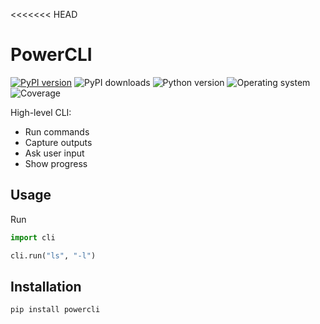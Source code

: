 <<<<<<< HEAD
# PowerCLI
[![PyPI version](https://badge.fury.io/py/powercli.svg)](https://badge.fury.io/py/powercli)
![PyPI downloads](https://img.shields.io/pypi/dm/powercli)
![Python version](https://img.shields.io/badge/python-3.10+-brightgreen)
![Operating system](https://img.shields.io/badge/os-linux%20%7c%20macOS%20%7c%20windows-brightgreen)
![Coverage](https://img.shields.io/badge/coverage-82%25-brightgreen)

High-level CLI:
* Run commands
* Capture outputs
* Ask user input
* Show progress

## Usage

Run
```python
import cli

cli.run("ls", "-l")
```
## Installation
```shell
pip install powercli
```
